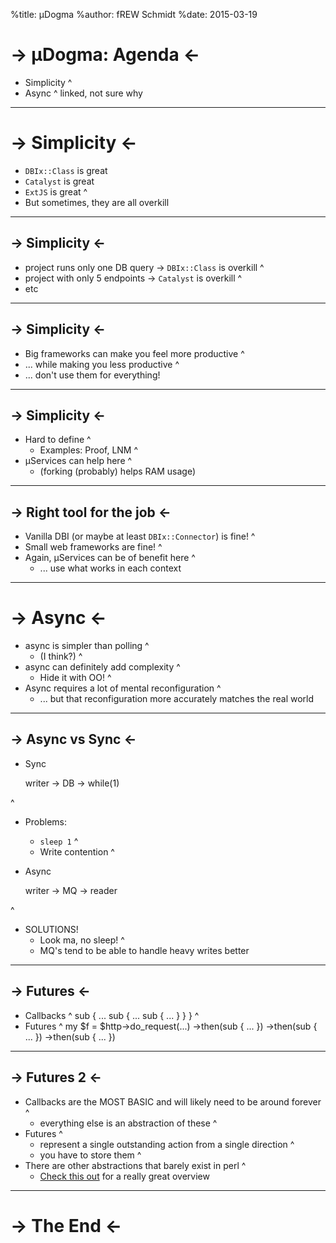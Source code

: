 %title: µDogma
%author: fREW Schmidt
%date: 2015-03-19

-> µDogma: Agenda <-
====================

 * Simplicity
^
 * Async
^
linked, not sure why

------------------------

-> Simplicity <-
================

 * `DBIx::Class` is great
 * `Catalyst` is great
 * `ExtJS` is great
^
 * But sometimes, they are all overkill

------------------------

-> Simplicity <-
----------------

 * project runs only one DB query → `DBIx::Class` is overkill
^
 * project with only 5 endpoints → `Catalyst` is overkill
^
 * etc

------------------------

-> Simplicity <-
----------------

 * Big frameworks can make you feel more productive
^
 * ... while making you less productive
^
 * ... don't use them for everything!

------------------------

-> Simplicity <-
----------------

 * Hard to define
^
   * Examples: Proof, LNM
^
 * µServices can help here
^
   * (forking (probably) helps RAM usage)

------------------------

-> Right tool for the job <-
----------------------------

 * Vanilla DBI (or maybe at least `DBIx::Connector`) is fine!
^
 * Small web frameworks are fine!
^
 * Again, µServices can be of benefit here
^
   * ... use what works in each context

------------------------

-> Async <-
===========

 * async is simpler than polling
^
   * (I think?)
^
 * async can definitely add complexity
^
   * Hide it with OO!
^
 * Async requires a lot of mental reconfiguration
^
   * ... but that reconfiguration more accurately matches the real world

-------------------------

-> Async vs Sync <-
-------------------

 * Sync

     writer → DB → while(1)

^
   * Problems:
      * `sleep 1`
^
      * Write contention
^

* Async

     writer → MQ → reader

^
   * SOLUTIONS!
      * Look ma, no sleep!
^
      * MQ's tend to be able to handle heavy writes better

-------------------------

-> Futures <-
-------------

 * Callbacks
^
      sub {
         ...
         sub {
            ...
            sub { ... }
         }
      }
^
 * Futures
^
      my $f = $http->do_request(...)
         ->then(sub { ... })
         ->then(sub { ... })
         ->then(sub { ... })

------------------------

-> Futures 2 <-
-------------

 * Callbacks are the MOST BASIC and will likely need to be around forever
^
   * everything else is an abstraction of these
^
 * Futures
^
   * represent a single outstanding action from a single direction
^
   * you have to store them
^
 * There are other abstractions that barely exist in perl
^
   * [Check this out](https://github.com/kriskowal/gtor) for a really great overview

------------------------

-> The End <-
=============

